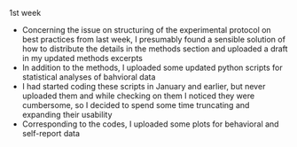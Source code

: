1st week
- Concerning the issue on structuring of the experimental protocol on best practices from last week, I presumably found a sensible 
solution of how to distribute the details in the methods section and uploaded a draft in my updated methods excerpts
- In addition to the methods, I uploaded some updated python scripts for statistical analyses of bahvioral data
- I had started coding these scripts in January and earlier, but never uploaded them and while checking on them I noticed
they were cumbersome, so I decided to spend some time truncating and expanding their usability
- Corresponding to the codes, I uploaded some plots for behavioral and self-report data
